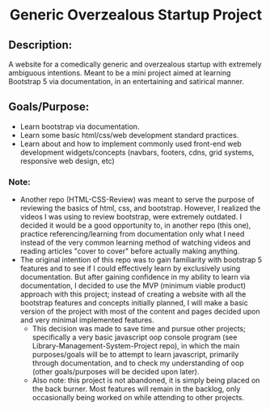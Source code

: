 
<h1 align="center">Generic Overzealous Startup Project</h1>



<h2>Description:</h2>

A website for a comedically generic and overzealous startup with extremely ambiguous intentions. Meant to be a mini project aimed at learning Bootstrap 5 via documentation, in an entertaining and satirical manner.


<h2>Goals/Purpose:</h2>

- Learn bootstrap via documentation.
- Learn some basic html/css/web development standard practices.
- Learn about and how to implement commonly used front-end web development widgets/concepts (navbars, footers, cdns, grid systems, responsive web design, etc)


<h3>Note:</h3>

- Another repo (HTML-CSS-Review) was meant to serve the purpose of reviewing the basics of html, css, 
and bootstrap. However, I realized the videos I was using to review bootstrap, were extremely outdated. 
I decided it would be a good opportunity to, in another repo (this one), practice referencing/learning 
from documentation only what I need instead of the very common learning method of watching videos 
and reading articles "cover to cover" before actually making anything.
- The original intention of this repo was to gain familiarity with bootstrap 5 features and to see if 
I could effectively learn by exclusively using documentation. But after gaining confidence in my 
ability to learn via documentation, I decided to use the MVP (minimum viable product) approach with 
this project; instead of creating a website with all the bootstrap features and concepts initially 
planned, I will make a basic version of the project with most of the content and pages decided upon 
and very minimal implemented features.
    - This decision was made to save time and pursue other projects; specifically a very basic 
    javascript oop console program (see Library-Management-System-Project repo), in which the 
    main purposes/goals will be to attempt to learn javascript, primarily through documentation, 
    and to check my understanding of oop (other goals/purposes will be decided upon later).
    - Also note: this project is not abandoned, it is simply being placed on the back burner. 
    Most features will remain in the backlog, only occasionally being worked on while attending 
    to other projects.

